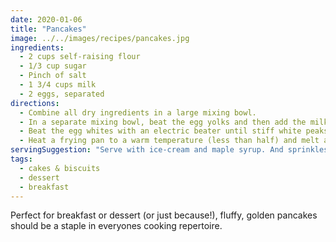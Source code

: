 ```yaml
---
date: 2020-01-06
title: "Pancakes"
image: ../../images/recipes/pancakes.jpg
ingredients:
  - 2 cups self-raising flour
  - 1/3 cup sugar
  - Pinch of salt
  - 1 3/4 cups milk
  - 2 eggs, separated
directions:
  - Combine all dry ingredients in a large mixing bowl.
  - In a separate mixing bowl, beat the egg yolks and then add the milk. Once combined, add the mixture into the dry ingredients and mix well with a whisk.
  - Beat the egg whites with an electric beater until stiff white peaks form, then fold the whites into the batter.
  - Heat a frying pan to a warm temperature (less than half) and melt a small amount of butter to grease the pan. Pour small amounts of the batter into the pan and fry until bubbles rise to the tops, then flip over and cook until golden brown.
servingSuggestion: "Serve with ice-cream and maple syrup. And sprinkles. And chocolate topping. And fresh cut strawberries. And sliced banana. You get the idea."
tags:
  - cakes & biscuits
  - dessert
  - breakfast
---
```


Perfect for breakfast or dessert (or just because!), fluffy, golden pancakes should be a staple in everyones cooking repertoire.
